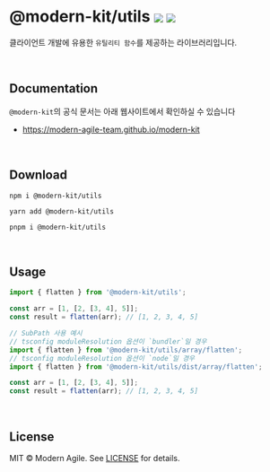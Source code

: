 # @modern-kit/utils <a href="https://www.npmjs.com/package/@modern-kit/utils" target="_blank"><img align="center" src="https://img.shields.io/npm/v/@modern-kit/utils.svg" /></a> <a href="https://bundlephobia.com/package/@modern-kit/utils" target="_blank"><img align="center" src="https://img.shields.io/bundlephobia/minzip/@modern-kit/utils/latest"></a>

클라이언트 개발에 유용한 `유틸리티 함수`를 제공하는 라이브러리입니다.

<br />

## Documentation
`@modern-kit`의 공식 문서는 아래 웹사이트에서 확인하실 수 있습니다
- <a href="https://modern-agile-team.github.io/modern-kit" target="_blank">https://modern-agile-team.github.io/modern-kit</a>

<br />

## Download
```shell
npm i @modern-kit/utils
```

```shell
yarn add @modern-kit/utils
```


```shell
pnpm i @modern-kit/utils
```

<br />

## Usage

```ts
import { flatten } from '@modern-kit/utils';

const arr = [1, [2, [3, 4], 5]];
const result = flatten(arr); // [1, 2, 3, 4, 5]
```
```ts
// SubPath 사용 예시
// tsconfig moduleResolution 옵션이 `bundler`일 경우
import { flatten } from '@modern-kit/utils/array/flatten';
// tsconfig moduleResolution 옵션이 `node`일 경우
import { flatten } from '@modern-kit/utils/dist/array/flatten';

const arr = [1, [2, [3, 4], 5]];
const result = flatten(arr); // [1, 2, 3, 4, 5]
```

<br />

## License
MIT © Modern Agile. See [LICENSE](../../LICENSE) for details.

<br />